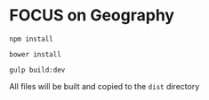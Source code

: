 # FOCUS on Geography

```
npm install
```

```
bower install
```

```
gulp build:dev
```

All files will be built and copied to the `dist` directory

